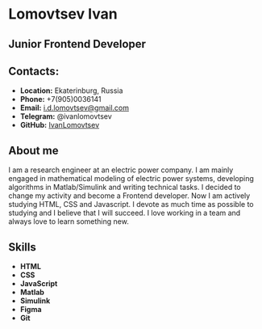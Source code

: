 # Lomovtsev Ivan
## Junior Frontend Developer
## Contacts:
* **Location:** Ekaterinburg, Russia
* **Phone:** +7(905)0036141
* **Email:** i.d.lomovtsev@gmail.com
* **Telegram:** @ivanlomovtsev
* **GitHub:** [IvanLomovtsev](https://github.com/IvanLomovtsev "Ivan Lomovtsev")
## About me
I am a research engineer at an electric power company. I am mainly engaged in mathematical modeling of electric power systems, developing algorithms in Matlab/Simulink and writing technical tasks. I decided to change my activity and become a Frontend developer. Now I am actively studying HTML, CSS and Javascript. I devote as much time as possible to studying and I believe that I will succeed. I love working in a team and always love to learn something new.
## Skills
* **HTML**
* **CSS**
* **JavaScript**
* **Matlab**
* **Simulink**
* **Figma**
* **Git**
  
